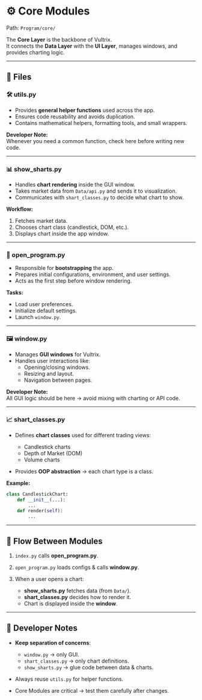 # ⚙️ Core Modules

Path: `Program/core/`

The **Core Layer** is the backbone of Vultrix.  
It connects the **Data Layer** with the **UI Layer**, manages windows, and provides charting logic.

---

## 📂 Files

### 🛠️ utils.py
- Provides **general helper functions** used across the app.  
- Ensures code reusability and avoids duplication.  
- Contains mathematical helpers, formatting tools, and small wrappers.

**Developer Note:**  
Whenever you need a common function, check here before writing new code.  

---

### 📊 show_sharts.py
- Handles **chart rendering** inside the GUI window.  
- Takes market data from `Data/api.py` and sends it to visualization.  
- Communicates with `shart_classes.py` to decide what chart to show.

**Workflow:**
1. Fetches market data.  
2. Chooses chart class (candlestick, DOM, etc.).  
3. Displays chart inside the app window.  

---

### 🚀 open_program.py
- Responsible for **bootstrapping** the app.  
- Prepares initial configurations, environment, and user settings.  
- Acts as the first step before window rendering.  

**Tasks:**
- Load user preferences.  
- Initialize default settings.  
- Launch `window.py`.  

---

### 🖼️ window.py
- Manages **GUI windows** for Vultrix.  
- Handles user interactions like:
  - Opening/closing windows.  
  - Resizing and layout.  
  - Navigation between pages.  

**Developer Note:**  
All GUI logic should be here → avoid mixing with charting or API code.  

---

### 📈 shart_classes.py
- Defines **chart classes** used for different trading views:  
  - Candlestick charts  
  - Depth of Market (DOM)  
  - Volume charts  

- Provides **OOP abstraction** → each chart type is a class.  

**Example:**  
```python
class CandlestickChart:
    def __init__(...):
        ...
    def render(self):
        ...
```

---

## 🧭 Flow Between Modules

1. `index.py` calls **open\_program.py**.
2. `open_program.py` loads configs & calls **window\.py**.
3. When a user opens a chart:

   * **show\_sharts.py** fetches data (from `Data/`).
   * **shart\_classes.py** decides how to render it.
   * Chart is displayed inside the **window**.

---

## 📝 Developer Notes

* **Keep separation of concerns**:

  * `window.py` → only GUI.
  * `shart_classes.py` → only chart definitions.
  * `show_sharts.py` → glue code between data & charts.

* Always reuse `utils.py` for helper functions.

* Core Modules are critical → test them carefully after changes.